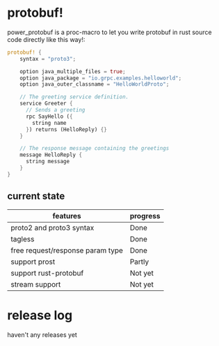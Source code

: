 # protobuf!

power_protobuf is a proc-macro to let you write protobuf in rust source code directly like this way!:

```rust
protobuf! {
    syntax = "proto3";

    option java_multiple_files = true;
    option java_package = "io.grpc.examples.helloworld";
    option java_outer_classname = "HelloWorldProto";

    // The greeting service definition.
    service Greeter {
      // Sends a greeting
      rpc SayHello ({
        string name
      }) returns (HelloReply) {}
    }

    // The response message containing the greetings
    message HelloReply {
      string message
    }
}
```

## current state

| features                         | progress |
| -------------------------------- | -------- |
| proto2 and proto3 syntax         | Done     |
| tagless                          | Done     |
| free request/response param type | Done     |
| support prost                    | Partly   |
| support rust-protobuf            | Not yet  |
| stream support                   | Not yet  |

# release log

haven't any releases yet
